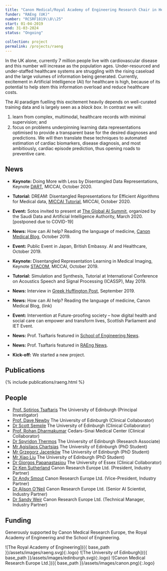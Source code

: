 ```yaml
---
title: "Canon Medical/Royal Academy of Engineering Research Chair in Healthcare AI"
funder: "RAEng (UK)"
number: "RCSRF1819\\8\\25"
start: 01-04-2019
end: 31-03-2024
status: "Ongoing"

collection: project
permalink: /projects/raeng
---
```

In the UK alone, currently 7 million people live with cardiovascular disease and
this number will increase as the population ages. Under-resourced and
under-staffed healthcare systems are struggling with the rising caseload and the
large volumes of information being generated. Currently, excitement in
Artificial Intelligence (AI) for healthcare is high, because of its potential to
help stem this information overload and reduce healthcare costs. 

The AI paradigm fuelling this excitement heavily depends on well-curated
training data and is largely seen as a *black box*. In contrast we will:

1. learn from complex, multimodal, healthcare records with minimal supervision;
   and
2. focus on problems underpinning learning data representations optimised to
   provide a transparent base for the desired diagnoses and predictions. We will
   then translate these techniques to automated estimation of cardiac
   biomarkers, disease diagnosis, and most ambitiously, cardiac episode
   prediction, thus opening roads to preventive care.

## News

* **Keynote:** Doing More with Less by Disentangled Data Representations, Keynote
   [DART](https://sites.google.com/view/dart2020/keynote-session), MICCAI,
   October 2020.

* **Tutorial:** DREAM: Disentangled Representations for Efficient Algorithms for
  Medical data, [MICCAI Tutorial](/tutorials/dream2020), MICCAI, October 2020.

* **Event:** Sotos invited to present at [The Global AI
  Summit](https://www.theglobalaisummit.com/), organized by the Saudi Data and
  Artificial Intelligence Authority, March 2020. [postponed due to COVID-19]

* **News:** How can AI help? Reading the language of medicine,
  [Canon Medical Blog](https://www.canon.co.uk/view/language-artificial-intelligence/),
  October 2019.

* **Event:** Public Event in Japan, British Embassy. AI and Healthcare,
  October 2019.

* **Keynote:** Disentangled Representation Learning in Medical Imaging, Keynote
  [STACOM](https://stacom2019.cardiacatlas.org/), MICCAI, October 2019.

* **Tutorial:** Simulation and Synthesis, Tutorial at International Conference
  on Acoustics Speech and Signal Processing (ICASSP), May 2019.

* **News:** Interview in [Greek Huffington
  Post](https://www.huffingtonpost.gr/entry/soteres-tsaetares-zoeme-ten-epoche-tes-technetes-noemosenes-as-men-chasoeme-kai-aeto-to-treno_gr_5d8cc3e2e4b0e9e76048a0b8),
  September 2019.

* **News:** How can AI help? Reading the language of medicine, Canon Medical Blog, (link)

* **Event:** Intervention at Future-proofing society – how digital health and
  social care can empower and transform lives, Scottish Parliament and IET
  Event.

* **News:** Prof. Tsaftaris featured in [School of Engineering
 News](https://www.eng.ed.ac.uk/about/news/20190319/dr-sotirios-tsaftaris-awarded-royal-academy-engineering-senior-research).

* **News:** Prof. Tsaftaris featured in [RAEng
  News](https://www.raeng.org.uk/news/news-releases/2019/march/academy-announces-2019-research-chairs-and-senior).

* **Kick-off:** We started a new project.

## Publications

{% include publications/raeng.html %}

## People

* [Prof. Sotirios Tsaftaris](http://tsaftaris.com/) The University of Edinburgh (Principal Investigator)
* [Prof. Dave Newby](https://www.research.ed.ac.uk/portal/en/persons/david-newby(4fb475a1-21b7-462c-8bb8-041b9375ff70).html) The University of Edinburgh (Clinical Collaborator)
* [Dr Scott Semple](https://www.research.ed.ac.uk/portal/en/persons/scott-semple(0af36c40-c339-416c-a38b-9bccad9692c1).html) The University of Edinburgh (Clinical Collaborator)
* [Prof. Rohan Dharmakumar](https://www.cedars-sinai.org/research/labs/dharmakumar.html) Cedars-Sinai Medical Center (Clinical Collaborator)
* [Dr Spyridon Thermos](https://www.eng.ed.ac.uk/about/people/dr-spyridon-thermos) The University of Edinburgh (Research Associate)
* [Mr Agisilaos Chartsias](https://www.eng.ed.ac.uk/about/people/mr-agisilaos-chartsias) The University of Edinburgh (PhD Student)
* [Mr Grzegorz Jacenków](https://www.eng.ed.ac.uk/about/people/mr-grzegorz-andrzej-jacenkow) The University of Edinburgh (PhD Student)
* [Mr Xiao Liu](https://www.eng.ed.ac.uk/about/people/mr-xiao-liu) The University of Edinburgh (PhD Student)
* [Dr Giorgos Papanastasiou](https://www.essex.ac.uk/people/papan14104/giorgos-papanastasiou) The University of Essex (Clinical Collaborator)
* [Dr Ken Sutherland](https://www.linkedin.com/in/kensutherland/) Canon Research Europe Ltd. (President, Industry Partner)
* [Dr Andy Smout](https://www.linkedin.com/in/andy-smout-4021ab4//) Canon Research Europe Ltd. (Vice-President, Industry Partner)
* [Dr Alison O'Neil](https://www.linkedin.com/in/alison-o-neil-656b1240/) Canon Research Europe Ltd. (Senior AI Scientist, Industry Partner)
* [Dr Sandy Weir](https://www.linkedin.com/in/sandy-weir-714706/) Canon Research Europe Ltd. (Technical Manager, Industry Partner)

## Funding

Generously supported by Canon Medical Research Europe, the Royal Academy of Engineering and the School of Engineering.

![The Royal Academy of Engineering]({{ base_path }}/assets/images/raeng.svg){:.logo}
![The University of Edinburgh]({{ base_path }}/assets/images/edinburgh.svg){:.logo}
![Canon Medical Research Europe Ltd.]({{ base_path }}/assets/images/canon.png){:.logo}
